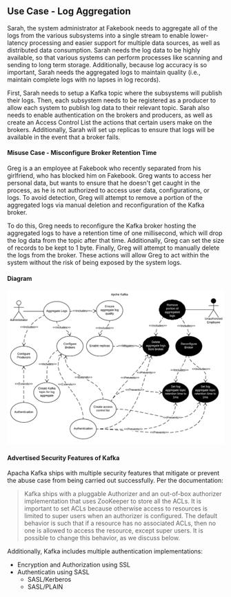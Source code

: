 ## Use Case - Log Aggregation

Sarah, the system administrator at Fakebook needs to aggregate all of the logs from the various subsystems into a single stream to enable lower-latency processing and easier support for multiple data sources, as well as distributed data consumption. Sarah needs the log data to be highly available, so that various systems can perform processes like scanning and sending to long term storage. Additionally, because log accuracy is so important, Sarah needs the aggregated logs to maintain quality (i.e., maintain complete logs with no lapses in log records).

First, Sarah needs to setup a Kafka topic where the subsystems will publish their logs. Then, each subsystem needs to be registered as a producer to allow each system to publish log data to their relevant topic. Sarah also needs to enable authentication on the brokers and producers, as well as create an Access Control List the actions that certain users make on the brokers. Additionally, Sarah will set up replicas to ensure that logs will be available in the event that a broker fails.


#### Misuse Case - Misconfigure Broker Retention Time

Greg is a an employee at Fakebook who recently separated from his girlfriend, who has blocked him on Fakebook. Greg wants to access her personal data, but wants to ensure that he doesn't get caught in the process, as he is not authorized to access user data, configurations, or logs. To avoid detection, Greg will attempt to remove a portion of the aggregated logs via manual deletion and reconfiguration of the Kafka broker.

To do this, Greg needs to reconfigure the Kafka broker hosting the aggregated logs to have a retention time of one millisecond, which will drop the log data from the topic after that time. Additionally, Greg can set the size of records to be kept to 1 byte. Finally, Greg will attempt to manually delete the logs from the broker. These actions will allow Greg to act within the system without the risk of being exposed by the system logs.

#### Diagram
![Use Case/Abuse Case Diagram](/images/UseCaseDiagram_LogAggregation.png)

#### Advertised Security Features of Kafka
Apacha Kafka ships with multiple security features that mitigate or prevent the abuse case from being carried out successfully. Per the documentation:
>Kafka ships with a pluggable Authorizer and an out-of-box authorizer implementation that uses ZooKeeper to store all the ACLs. It is important to set ACLs because otherwise access to resources is limited to super users when an authorizer is configured. The default behavior is such that if a resource has no associated ACLs, then no one is allowed to access the resource, except super users. It is possible to change this behavior, as we discuss below.

Additionally, Kafka includes multiple authentication implementations:
* Encryption and Authorization using SSL
* Authenticatin using SASL
  *  SASL/Kerberos
  * SASL/PLAIN
